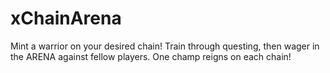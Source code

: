 # xChainArena
Mint a warrior on your desired chain!  Train through questing, then wager in the ARENA against fellow players.  One champ reigns on each chain!
